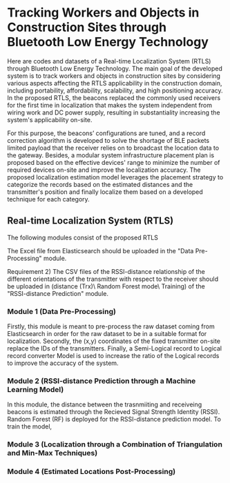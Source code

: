 # Tracking Workers and Objects in Construction Sites through Bluetooth Low Energy Technology
Here are codes and datasets of a Real-time Localization System (RTLS) through Bluetooth Low Energy Technology.
The main goal of the developed system is to track workers and objects in construction sites by considering various aspects affecting the RTLS applicability in the construction domain, including portability, affordability, scalability, and high positioning accuracy. In the proposed RTLS, the beacons replaced the commonly used receivers for the first time in localization that makes the system independent from wiring work and DC power supply, resulting in substantiality increasing the system's applicability on-site.

For this purpose, the beacons’ configurations are tuned, and a record correction algorithm is developed to solve the shortage of BLE packets limited payload that the receiver relies on to broadcast the location data to the gateway. Besides, a modular system infrastructure placement plan is proposed based on the effective devices' range to minimize the number of required devices on-site and improve the localization accuracy. The proposed localization estimation model leverages the placement strategy to categorize the records based on the estimated distances and the transmitter's position and finally localize them based on a developed technique for each category.

## Real-time Localization System (RTLS)
The following modules consist of the proposed RTLS

  
The Excel file from Elasticsearch should be uploaded in the "Data Pre-Processing" module.

Requirement 2) The CSV files of the RSSI-distance relationship of the different orientations of the transmitter with respect to the receiver should be uploaded in (distance (Trx)\ Random Forest mode\ Training) of the "RSSI-distance Prediction" module.

### Module 1 (Data Pre-Processing)
Firstly, this module is meant to pre-process the raw dataset coming from Elasticsearch in order for the raw dataset to be in a suitable format for localization. Secondly, the (x,y) coordinates of the fixed transmitter on-site replace the IDs of the transmitters. Finally, a Semi-Logical record to Logical record converter Model is used to increase the ratio of the Logical records to improve the accuracy of the system.

### Module 2 (RSSI-distance Prediction through a Machine Learning Model)
In this module, the distance between the trasnmiiting and receiveing beacons is estimated through the Recieved Signal Strength Identity (RSSI). Random Forest (RF) is deployed for the RSSI-distance prediction model. To train the model,

### Module 3 (Localization through a Combination of Triangulation and Min-Max Techniques)

### Module 4 (Estimated Locations Post-Processing)

